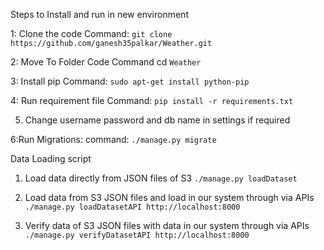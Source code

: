 Steps to Install and run in new environment

1: Clone the code
    Command: `git clone https://github.com/ganesh35palkar/Weather.git`

2: Move To Folder Code
    Command cd `Weather`

3: Install pip
    Command: `sudo apt-get install python-pip`

4: Run requirement file
    Command: `pip install -r requirements.txt`

5. Change username password and db name in settings if required

6:Run Migrations:
    command: `./manage.py migrate`


Data Loading script

1. Load data directly from JSON files of S3
    `./manage.py loadDataset`

2. Load data from S3 JSON files and load in our system through via APIs
    `./manage.py loadDatasetAPI http://localhost:8000`

2. Verify data of S3 JSON files with data in our system through via APIs
    `./manage.py verifyDatasetAPI http://localhost:8000`

